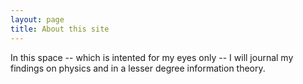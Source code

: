 ```yaml
---
layout: page
title: About this site
---
```

In this space -- which is intented for my eyes only -- I will journal my findings on physics and in a lesser degree information theory. 
